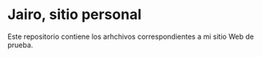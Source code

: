 # Jairo, sitio personal
Este repositorio contiene los arhchivos correspondientes a mi sitio Web de prueba.

